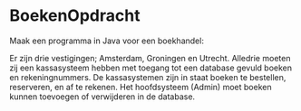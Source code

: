 BoekenOpdracht
==============
Maak een programma in Java voor een boekhandel:

Er zijn drie vestigingen; Amsterdam, Groningen en Utrecht.
Alledrie moeten zij een kassasysteem hebben met toegang tot een database gevuld boeken en rekeningnummers.
De kassasystemen zijn in staat boeken te bestellen, reserveren, en af te rekenen.
Het hoofdsysteem (Admin) moet boeken kunnen toevoegen of verwijderen in de database.
